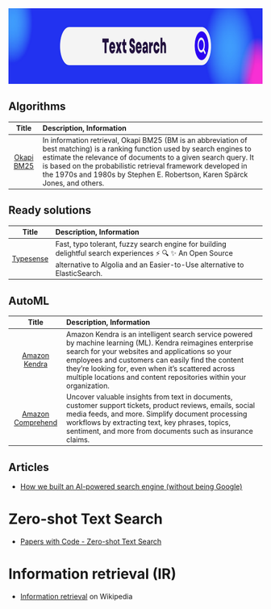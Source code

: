 <img src="https://raw.githubusercontent.com/ElizaLo/NLP-Natural-Language-Processing/master/img/Text_Search.png" width="1050" height="150"/>

## Algorithms

| Title | Description, Information |
| :---:         |          :--- |
|[Okapi BM25](https://en.wikipedia.org/wiki/Okapi_BM25)|In information retrieval, Okapi BM25 (BM is an abbreviation of best matching) is a ranking function used by search engines to estimate the relevance of documents to a given search query. It is based on the probabilistic retrieval framework developed in the 1970s and 1980s by Stephen E. Robertson, Karen Spärck Jones, and others.|

## Ready solutions

| Title | Description, Information |
| :---:         |          :--- |
|[Typesense](https://github.com/typesense/typesense)|Fast, typo tolerant, fuzzy search engine for building delightful search experiences ⚡ 🔍 ✨ An Open Source alternative to Algolia and an Easier-to-Use alternative to ElasticSearch.|

## AutoML 

| Title | Description, Information |
| :---:         |          :--- |
|[Amazon Kendra](https://aws.amazon.com/ru/kendra/?c=ml&sec=srv)|Amazon Kendra is an intelligent search service powered by machine learning (ML). Kendra reimagines enterprise search for your websites and applications so your employees and customers can easily find the content they’re looking for, even when it’s scattered across multiple locations and content repositories within your organization.|
|[Amazon Comprehend](https://aws.amazon.com/comprehend/)|Uncover valuable insights from text in documents, customer support tickets, product reviews, emails, social media feeds, and more. Simplify document processing workflows by extracting text, key phrases, topics, sentiment, and more from documents such as insurance claims.|

## Articles

- [How we built an AI-powered search engine (without being Google)](https://towardsdatascience.com/how-we-built-an-ai-powered-search-engine-without-being-google-5ad93e5a8591)

# Zero-shot Text Search

- [Papers with Code - Zero-shot Text Search](https://paperswithcode.com/task/zero-shot-text-search)

# Information retrieval (IR)

- [Information retrieval](https://en.wikipedia.org/wiki/Information_retrieval) on Wikipedia
